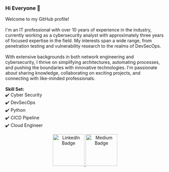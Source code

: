 ### Hi Everyone 👋

Welcome to my GitHub profile! <br>
 <br>
I'm an IT professional with over 10 years of experience in the industry, currently working as a cybersecurity analyst with approximately three years of focused expertise in the field. My interests span a wide range, from penetration testing and vulnerability research to the realms of DevSecOps. <br>
 <br>
With extensive backgrounds in both network engineering and cybersecurity, I thrive on simplifying architectures, automating processes, and pushing the boundaries with innovative technologies. I'm passionate about sharing knowledge, collaborating on exciting projects, and connecting with like-minded professionals. <br>
 <br>
**Skill Set:** <br>
✔️ Cyber Security <br>
✔️ DevSecOps <br>
✔️ Python <br>
✔️ CICD Pipeline <br>
✔️ Cloud Engineer <br>

<!--
I have been working in the IT field more than 10 years, interted in penetration test, vulnerability research, devops and devsecops. Extensive experience as network engineer and cybersecurity engineer, interest in automation, simplifying architecture, and innovating with new technologies.
-->

<div id="badges" align="center">
  <a href="https://www.linkedin.com/in/tony-fu-/" target="_blank">
    <img src="https://img.shields.io/badge/LinkedIn-blue?logo=linkedin&logoColor=white" width="100" alt="LinkedIn Badge"/>
  </a>
  <a href="https://tony-fu.medium.com/" target="_blank">
    <img src="https://img.shields.io/badge/Medium-black?logo=Medium&logoColor=white" width="100" alt="Medium Badge"/>
  </a>
</div>

<!--
**Tonyfu09/tonyfu09** is a ✨ _special_ ✨ repository because its `README.md` (this file) appears on your GitHub profile.

Here are some ideas to get you started:

- 🔭 I’m currently working on ...
- 🌱 I’m currently learning ...
- 👯 I’m looking to collaborate on ...
- 🤔 I’m looking for help with ...
- 💬 Ask me about ...
- 📫 How to reach me: ...
- 😄 Pronouns: ...
- ⚡ Fun fact: ...
-->
